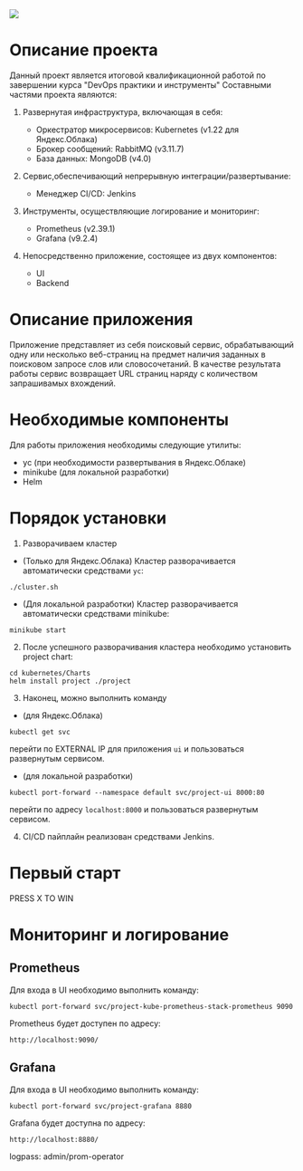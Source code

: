 <img src="https://img.shields.io/github/v/tag/maddogsstyle/otus-project?label=version" />

# Описание проекта
Данный проект является итоговой квалификационной работой по завершении курса "DevOps практики и инструменты"
Составными частями проекта являются:

1. Развернутая инфраструктура, включающая в себя:
	- Оркестратор микросервисов: Kubernetes (v1.22 для Яндекс.Облака)
	- Брокер сообщений: RabbitMQ (v3.11.7)
	- База данных: MongoDB (v4.0)

2. Сервис,обеспечивающий непрерывную интеграции/развертывание:
	- Менеджер CI/CD: Jenkins

3. Инструменты, осуществляющие логирование и мониторинг:
	- Prometheus (v2.39.1)
	- Grafana (v9.2.4)

4. Непосредственно приложение, состоящее из двух компонентов:
	- UI
	- Backend

# Описание приложения
Приложение представляет из себя поисковый сервис, обрабатывающий одну или несколько веб-страниц на предмет наличия заданных в поисковом запросе слов или словосочетаний.
В качестве результата работы сервис возвращает URL страниц наряду с количеством запрашивамых вхождений.

# Необходимые компоненты
Для работы приложения необходимы следующие утилиты:
- yc (при необходимости развертывания в Яндекс.Облаке)
- minikube (для локальной разработки)
- Helm

# Порядок установки

1. Разворачиваем кластер

- (Только для Яндекс.Облака)
Кластер разворачивается автоматически средствами `yc`:
```
./cluster.sh
```
- (Для локальной разработки)
Кластер разворачивается автоматически средствами minikube:
```
minikube start
```
2. После успешного разворачивания кластера необходимо установить project chart:

```
cd kubernetes/Charts
helm install project ./project
```
3. Наконец, можно выполнить команду
- (для Яндекс.Облака) 
```
kubectl get svc
```
перейти по EXTERNAL IP для приложения `ui` и пользоваться развернутым сервисом.
- (для локальной разработки)
```
kubectl port-forward --namespace default svc/project-ui 8000:80 
```
перейти по адресу `localhost:8000` и пользоваться развернутым сервисом.

4. CI/CD пайплайн реализован средствами Jenkins. 

# Первый старт

PRESS X TO WIN

# Мониторинг и логирование

## Prometheus

Для входа в UI необходимо выполнить команду:

```
kubectl port-forward svc/project-kube-prometheus-stack-prometheus 9090
```

Prometheus будет доступен по адресу:

`http://localhost:9090/`

## Grafana

Для входа в UI необходимо выполнить команду:

```
kubectl port-forward svc/project-grafana 8880
```

Grafana будет доступна по адресу:

`http://localhost:8880/`

logpass: admin/prom-operator

